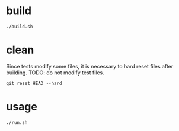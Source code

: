 # build

    ./build.sh

# clean
Since tests modify some files, it is necessary to hard reset files after building. TODO: do not modify test files.

    git reset HEAD --hard

# usage

    ./run.sh
